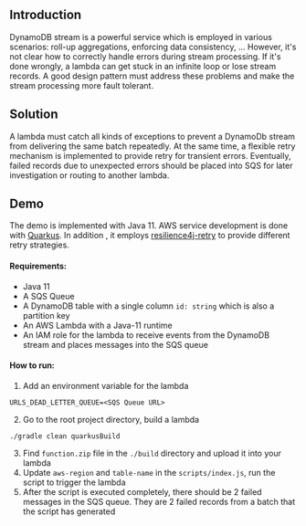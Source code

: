 ## Introduction
DynamoDB stream is a powerful service which is employed in various scenarios: roll-up aggregations, enforcing data
 consistency, ... However, it's not clear how to correctly handle errors during stream processing. If it's done
  wrongly, a lambda can get stuck in an infinite loop or lose stream records. A good design pattern must address
   these problems and make the stream processing more fault tolerant. 

## Solution
A lambda must catch all kinds of exceptions to prevent a DynamoDb stream from delivering the same batch repeatedly. At
 the same time, a flexible retry mechanism is implemented to provide retry for transient errors. Eventually, failed
  records due to unexpected errors should be placed into SQS for later investigation or routing
  to another lambda.

## Demo
The demo is implemented with Java 11. AWS service development is done with [Quarkus](http://quarkus.io/). In addition
, it employs
 [resilience4j-retry](https://resilience4j.readme.io/docs/retry) to provide different retry strategies.
 
#### Requirements:
- Java 11
- A SQS Queue
- A DynamoDB table with a single column `id: string` which is also a partition key
- An AWS Lambda with a Java-11 runtime
- An IAM role for the lambda to receive events from the DynamoDB stream and places messages into the SQS queue

#### How to run:
1. Add an environment variable for the lambda
```
URLS_DEAD_LETTER_QUEUE=<SQS Queue URL>
```
2. Go to the root project directory, build a lambda
```shell script
./gradle clean quarkusBuild
```
3. Find `function.zip` file in the `./build` directory and upload it into your lambda
4. Update `aws-region` and `table-name` in the `scripts/index.js`, run the script to trigger the lambda
5. After the script is executed completely, there should be 2 failed messages in the SQS queue. They are 2 failed
 records from a batch that the script has generated